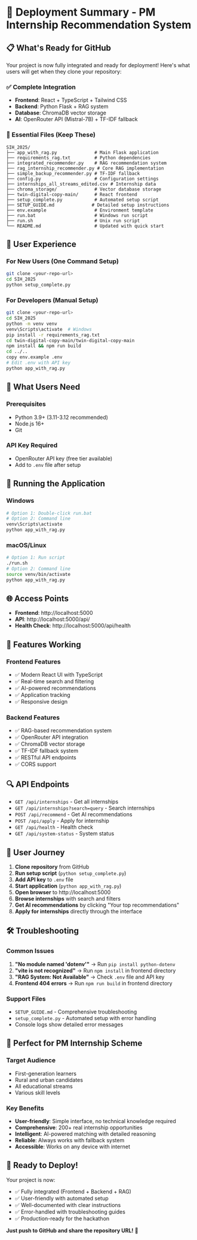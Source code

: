 # 🚀 Deployment Summary - PM Internship Recommendation System

## 📋 What's Ready for GitHub

Your project is now fully integrated and ready for deployment! Here's what users will get when they clone your repository:

### ✅ Complete Integration
- **Frontend**: React + TypeScript + Tailwind CSS
- **Backend**: Python Flask + RAG system
- **Database**: ChromaDB vector storage
- **AI**: OpenRouter API (Mistral-7B) + TF-IDF fallback

### 📁 Essential Files (Keep These)
```
SIH_2025/
├── app_with_rag.py              # Main Flask application
├── requirements_rag.txt         # Python dependencies
├── integrated_recommender.py    # RAG recommendation system
├── rag_internship_recommender.py # Core RAG implementation
├── simple_backup_recommender.py # TF-IDF fallback
├── config.py                    # Configuration settings
├── internships_all_streams_edited.csv # Internship data
├── chroma_storage/              # Vector database storage
├── twin-digital-copy-main/      # React frontend
├── setup_complete.py            # Automated setup script
├── SETUP_GUIDE.md              # Detailed setup instructions
├── env.example                  # Environment template
├── run.bat                      # Windows run script
├── run.sh                       # Unix run script
└── README.md                    # Updated with quick start
```

## 🎯 User Experience

### For New Users (One Command Setup)
```bash
git clone <your-repo-url>
cd SIH_2025
python setup_complete.py
```

### For Developers (Manual Setup)
```bash
git clone <your-repo-url>
cd SIH_2025
python -m venv venv
venv\Scripts\activate  # Windows
pip install -r requirements_rag.txt
cd twin-digital-copy-main/twin-digital-copy-main
npm install && npm run build
cd ../..
copy env.example .env
# Edit .env with API key
python app_with_rag.py
```

## 🔧 What Users Need

### Prerequisites
- Python 3.9+ (3.11-3.12 recommended)
- Node.js 16+
- Git

### API Key Required
- OpenRouter API key (free tier available)
- Add to `.env` file after setup

## 🚀 Running the Application

### Windows
```bash
# Option 1: Double-click run.bat
# Option 2: Command line
venv\Scripts\activate
python app_with_rag.py
```

### macOS/Linux
```bash
# Option 1: Run script
./run.sh
# Option 2: Command line
source venv/bin/activate
python app_with_rag.py
```

## 🌐 Access Points

- **Frontend**: http://localhost:5000
- **API**: http://localhost:5000/api/
- **Health Check**: http://localhost:5000/api/health

## 🎉 Features Working

### Frontend Features
- ✅ Modern React UI with TypeScript
- ✅ Real-time search and filtering
- ✅ AI-powered recommendations
- ✅ Application tracking
- ✅ Responsive design

### Backend Features
- ✅ RAG-based recommendation system
- ✅ OpenRouter API integration
- ✅ ChromaDB vector storage
- ✅ TF-IDF fallback system
- ✅ RESTful API endpoints
- ✅ CORS support

## 🔍 API Endpoints

- `GET /api/internships` - Get all internships
- `GET /api/internships?search=query` - Search internships
- `POST /api/recommend` - Get AI recommendations
- `POST /api/apply` - Apply for internship
- `GET /api/health` - Health check
- `GET /api/system-status` - System status

## 📱 User Journey

1. **Clone repository** from GitHub
2. **Run setup script** (`python setup_complete.py`)
3. **Add API key** to `.env` file
4. **Start application** (`python app_with_rag.py`)
5. **Open browser** to http://localhost:5000
6. **Browse internships** with search and filters
7. **Get AI recommendations** by clicking "Your top recommendations"
8. **Apply for internships** directly through the interface

## 🛠️ Troubleshooting

### Common Issues
1. **"No module named 'dotenv'"** → Run `pip install python-dotenv`
2. **"vite is not recognized"** → Run `npm install` in frontend directory
3. **"RAG System: Not Available"** → Check `.env` file and API key
4. **Frontend 404 errors** → Run `npm run build` in frontend directory

### Support Files
- `SETUP_GUIDE.md` - Comprehensive troubleshooting
- `setup_complete.py` - Automated setup with error handling
- Console logs show detailed error messages

## 🎯 Perfect for PM Internship Scheme

### Target Audience
- First-generation learners
- Rural and urban candidates
- All educational streams
- Various skill levels

### Key Benefits
- **User-friendly**: Simple interface, no technical knowledge required
- **Comprehensive**: 200+ real internship opportunities
- **Intelligent**: AI-powered matching with detailed reasoning
- **Reliable**: Always works with fallback system
- **Accessible**: Works on any device with internet

## 🚀 Ready to Deploy!

Your project is now:
- ✅ Fully integrated (Frontend + Backend + RAG)
- ✅ User-friendly with automated setup
- ✅ Well-documented with clear instructions
- ✅ Error-handled with troubleshooting guides
- ✅ Production-ready for the hackathon

**Just push to GitHub and share the repository URL!** 🎉
